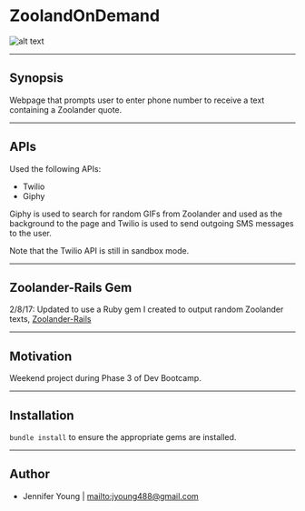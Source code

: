 # ZoolandOnDemand

![alt text](https://pbs.twimg.com/profile_images/616002132/dz.jpg)

----
## Synopsis

Webpage that prompts user to enter phone number to receive a text containing a Zoolander quote.

----
## APIs
Used the following APIs:

* Twilio
* Giphy

Giphy is used to search for random GIFs from Zoolander and used as the background to the page and Twilio is used to send outgoing SMS messages to the user.

Note that the Twilio API is still in sandbox mode.

----
## Zoolander-Rails Gem

2/8/17: Updated to use a Ruby gem I created to output random Zoolander texts, [Zoolander-Rails](https://github.com/jyoung488/zoolander-rails-gem)

----
## Motivation

Weekend project during Phase 3 of Dev Bootcamp.

----
## Installation

`bundle install` to ensure the appropriate gems are installed.

----
## Author
* Jennifer Young | <mailto:jyoung488@gmail.com>
